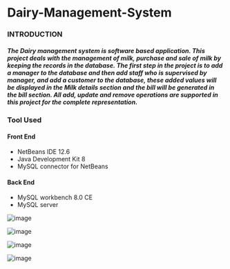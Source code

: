 # Dairy-Management-System
### INTRODUCTION
##### The Dairy management system is software based application. This project deals with the management of milk, purchase and sale of milk by keeping the records in the database. The first step in the project is to add a manager to the database and then add staff who is supervised by manager, and add a customer to the database, these added values will be displayed in the Milk details section and the bill will be generated in the bill section. All add, update and remove operations are supported in this project for the complete representation.


### Tool Used
#### Front End
- NetBeans IDE 12.6 
- Java Development Kit 8 
- MySQL connector for NetBeans 

#### Back End
- MySQL workbench 8.0 CE
- MySQL server



![image](https://user-images.githubusercontent.com/98821434/164015334-23c21d77-4a59-4d22-92ef-08c39c4c06e6.png)


![image](https://user-images.githubusercontent.com/98821434/164015406-9844ddc8-a4aa-4bd2-8eda-263297dc47d8.png)


![image](https://user-images.githubusercontent.com/98821434/164015444-fc628f97-5766-47da-a636-20f0f312cd95.png)


![image](https://user-images.githubusercontent.com/98821434/164015468-fd3704c6-48a7-4e5b-ac12-62831178121b.png)
